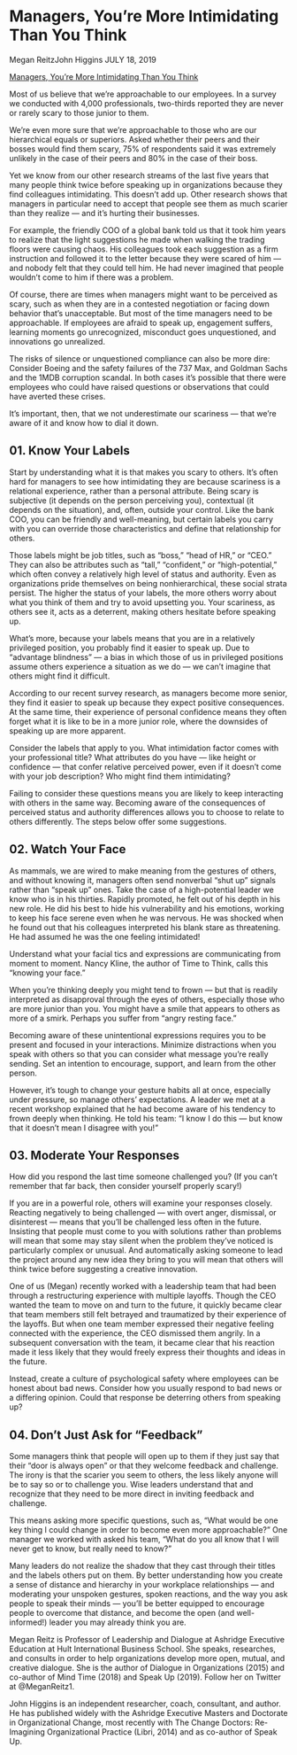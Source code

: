 # Managers, You’re More Intimidating Than You Think
Megan ReitzJohn Higgins
JULY 18, 2019

[Managers, You’re More Intimidating Than You Think](https://hbr.org/2019/07/managers-youre-more-intimidating-than-you-think)

Most of us believe that we’re approachable to our employees. In a survey we conducted with 4,000 professionals, two-thirds reported they are never or rarely scary to those junior to them.

We’re even more sure that we’re approachable to those who are our hierarchical equals or superiors. Asked whether their peers and their bosses would find them scary, 75% of respondents said it was extremely unlikely in the case of their peers and 80% in the case of their boss.

Yet we know from our other research streams of the last five years that many people think twice before speaking up in organizations because they find colleagues intimidating. This doesn’t add up. Other research shows that managers in particular need to accept that people see them as much scarier than they realize — and it’s hurting their businesses.

For example, the friendly COO of a global bank told us that it took him years to realize that the light suggestions he made when walking the trading floors were causing chaos. His colleagues took each suggestion as a firm instruction and followed it to the letter because they were scared of him — and nobody felt that they could tell him. He had never imagined that people wouldn’t come to him if there was a problem.

Of course, there are times when managers might want to be perceived as scary, such as when they are in a contested negotiation or facing down behavior that’s unacceptable. But most of the time managers need to be approachable. If employees are afraid to speak up, engagement suffers, learning moments go unrecognized, misconduct goes unquestioned, and innovations go unrealized.

The risks of silence or unquestioned compliance can also be more dire: Consider Boeing and the safety failures of the 737 Max, and Goldman Sachs and the 1MDB corruption scandal. In both cases it’s possible that there were employees who could have raised questions or observations that could have averted these crises.

It’s important, then, that we not underestimate our scariness — that we’re aware of it and know how to dial it down.

## 01. Know Your Labels

Start by understanding what it is that makes you scary to others. It’s often hard for managers to see how intimidating they are because scariness is a relational experience, rather than a personal attribute. Being scary is subjective (it depends on the person perceiving you), contextual (it depends on the situation), and, often, outside your control. Like the bank COO, you can be friendly and well-meaning, but certain labels you carry with you can override those characteristics and define that relationship for others.

Those labels might be job titles, such as “boss,” “head of HR,” or “CEO.” They can also be attributes such as “tall,” “confident,” or “high-potential,” which often convey a relatively high level of status and authority. Even as organizations pride themselves on being nonhierarchical, these social strata persist. The higher the status of your labels, the more others worry about what you think of them and try to avoid upsetting you. Your scariness, as others see it, acts as a deterrent, making others hesitate before speaking up.

What’s more, because your labels means that you are in a relatively privileged position, you probably find it easier to speak up. Due to “advantage blindness” — a bias in which those of us in privileged positions assume others experience a situation as we do — we can’t imagine that others might find it difficult. 

According to our recent survey research, as managers become more senior, they find it easier to speak up because they expect positive consequences. At the same time, their experience of personal confidence means they often forget what it is like to be in a more junior role, where the downsides of speaking up are more apparent.

Consider the labels that apply to you. What intimidation factor comes with your professional title? What attributes do you have — like height or confidence — that confer relative perceived power, even if it doesn’t come with your job description? Who might find them intimidating?

Failing to consider these questions means you are likely to keep interacting with others in the same way. Becoming aware of the consequences of perceived status and authority differences allows you to choose to relate to others differently. The steps below offer some suggestions.

## 02. Watch Your Face

As mammals, we are wired to make meaning from the gestures of others, and without knowing it, managers often send nonverbal “shut up” signals rather than “speak up” ones. Take the case of a high-potential leader we know who is in his thirties. Rapidly promoted, he felt out of his depth in his new role. He did his best to hide his vulnerability and his emotions, working to keep his face serene even when he was nervous. He was shocked when he found out that his colleagues interpreted his blank stare as threatening. He had assumed he was the one feeling intimidated!

Understand what your facial tics and expressions are communicating from moment to moment. Nancy Kline, the author of Time to Think, calls this “knowing your face.” 

When you’re thinking deeply you might tend to frown — but that is readily interpreted as disapproval through the eyes of others, especially those who are more junior than you. You might have a smile that appears to others as more of a smirk. Perhaps you suffer from “angry resting face.”

Becoming aware of these unintentional expressions requires you to be present and focused in your interactions. Minimize distractions when you speak with others so that you can consider what message you’re really sending. Set an intention to encourage, support, and learn from the other person.

However, it’s tough to change your gesture habits all at once, especially under pressure, so manage others’ expectations. A leader we met at a recent workshop explained that he had become aware of his tendency to frown deeply when thinking. He told his team: “I know I do this — but know that it doesn’t mean I disagree with you!”

## 03. Moderate Your Responses

How did you respond the last time someone challenged you? (If you can’t remember that far back, then consider yourself properly scary!)

If you are in a powerful role, others will examine your responses closely. Reacting negatively to being challenged — with overt anger, dismissal, or disinterest — means that you’ll be challenged less often in the future. Insisting that people must come to you with solutions rather than problems will mean that some may stay silent when the problem they’ve noticed is particularly complex or unusual. And automatically asking someone to lead the project around any new idea they bring to you will mean that others will think twice before suggesting a creative innovation.

One of us (Megan) recently worked with a leadership team that had been through a restructuring experience with multiple layoffs. Though the CEO wanted the team to move on and turn to the future, it quickly became clear that team members still felt betrayed and traumatized by their experience of the layoffs. But when one team member expressed their negative feeling connected with the experience, the CEO dismissed them angrily. In a subsequent conversation with the team, it became clear that his reaction made it less likely that they would freely express their thoughts and ideas in the future.

Instead, create a culture of psychological safety where employees can be honest about bad news. Consider how you usually respond to bad news or a differing opinion. Could that response be deterring others from speaking up?

## 04. Don’t Just Ask for “Feedback”

Some managers think that people will open up to them if they just say that their “door is always open” or that they welcome feedback and challenge. The irony is that the scarier you seem to others, the less likely anyone will be to say so or to challenge you. Wise leaders understand that and recognize that they need to be more direct in inviting feedback and challenge.

This means asking more specific questions, such as, “What would be one key thing I could change in order to become even more approachable?” One manager we worked with asked his team, “What do you all know that I will never get to know, but really need to know?”

Many leaders do not realize the shadow that they cast through their titles and the labels others put on them. By better understanding how you create a sense of distance and hierarchy in your workplace relationships — and moderating your unspoken gestures, spoken reactions, and the way you ask people to speak their minds — you’ll be better equipped to encourage people to overcome that distance, and become the open (and well-informed!) leader you may already think you are.

Megan Reitz is Professor of Leadership and Dialogue at Ashridge Executive Education at Hult International Business School. She speaks, researches, and consults in order to help organizations develop more open, mutual, and creative dialogue. She is the author of Dialogue in Organizations (2015) and co-author of Mind Time (2018) and Speak Up (2019). Follow her on Twitter at @MeganReitz1.

John Higgins is an independent researcher, coach, consultant, and author. He has published widely with the Ashridge Executive Masters and Doctorate in Organizational Change, most recently with The Change Doctors: Re-Imagining Organizational Practice (Libri, 2014) and as co-author of Speak Up.

